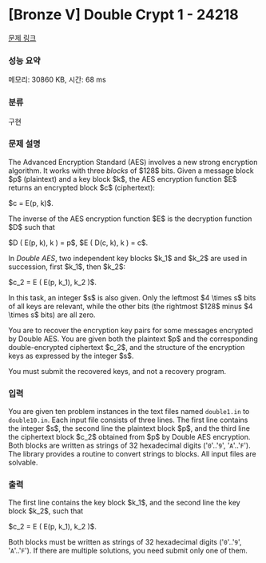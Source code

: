 # [Bronze V] Double Crypt  1 - 24218 

[문제 링크](https://www.acmicpc.net/problem/24218) 

### 성능 요약

메모리: 30860 KB, 시간: 68 ms

### 분류

구현

### 문제 설명

<p>The Advanced Encryption Standard (AES) involves a new strong encryption algorithm. It works with three <em>blocks</em> of $128$ bits. Given a message block $p$ (plaintext) and a key block $k$, the AES encryption function $E$ returns an encrypted block $c$ (ciphertext):</p>

<p>$c = E(p, k)$.</p>

<p>The inverse of the AES encryption function $E$ is the decryption function $D$ such that</p>

<p>$D ( E(p, k), k ) = p$, $E ( D(c, k), k ) = c$.</p>

<p>In <em>Double AES</em>, two independent key blocks $k_1$ and $k_2$ are used in succession, first $k_1$, then $k_2$:</p>

<p>$c_2 = E ( E(p, k_1), k_2 )$.</p>

<p>In this task, an integer $s$ is also given. Only the leftmost $4 \times s$ bits of all keys are relevant, while the other bits (the rightmost $128$ minus $4 \times s$ bits) are all zero.</p>

<p>You are to recover the encryption key pairs for some messages encrypted by Double AES. You are given both the plaintext $p$ and the corresponding double-encrypted ciphertext $c_2$, and the structure of the encryption keys as expressed by the integer $s$.</p>

<p>You must submit the recovered keys, and not a recovery program.</p>

### 입력 

 <p>You are given ten problem instances in the text files named <code>double1.in</code> to <code>double10.in</code>. Each input file consists of three lines. The first line contains the integer $s$, the second line the plaintext block $p$, and the third line the ciphertext block $c_2$ obtained from $p$ by Double AES encryption. Both blocks are written as strings of 32 hexadecimal digits ('<code>0</code>'..'<code>9</code>', '<code>A</code>'..'<code>F</code>'). The library provides a routine to convert strings to blocks. All input files are solvable.</p>

### 출력 

 <p>The first line contains the key block $k_1$, and the second line the key block $k_2$, such that </p>

<p>$c_2 = E ( E(p, k_1), k_2 )$.</p>

<p>Both blocks must be written as strings of 32 hexadecimal digits ('<code>0</code>'..'<code>9</code>', '<code>A</code>'..'<code>F</code>'). If there are multiple solutions, you need submit only one of them.</p>

